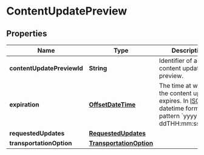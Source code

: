 
# ContentUpdatePreview

## Properties
Name | Type | Description | Notes
------------ | ------------- | ------------- | -------------
**contentUpdatePreviewId** | **String** | Identifier of a content update preview. | 
**expiration** | [**OffsetDateTime**](OffsetDateTime.md) | The time at which the content update expires. In [ISO 8601](https://developer-docs.amazon.com/sp-api/docs/iso-8601) datetime format with pattern &#x60;yyyy-MM-ddTHH:mm:ss.sssZ&#x60;. | 
**requestedUpdates** | [**RequestedUpdates**](RequestedUpdates.md) |  | 
**transportationOption** | [**TransportationOption**](TransportationOption.md) |  | 



